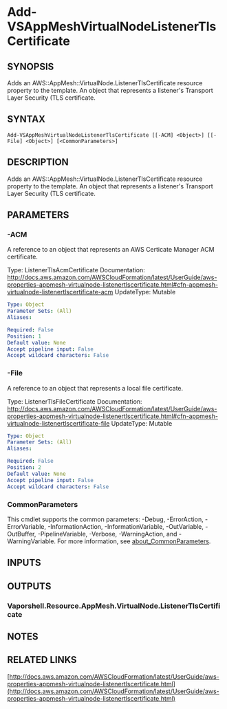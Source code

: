 # Add-VSAppMeshVirtualNodeListenerTlsCertificate

## SYNOPSIS
Adds an AWS::AppMesh::VirtualNode.ListenerTlsCertificate resource property to the template.
An object that represents a listener's Transport Layer Security (TLS certificate.

## SYNTAX

```
Add-VSAppMeshVirtualNodeListenerTlsCertificate [[-ACM] <Object>] [[-File] <Object>] [<CommonParameters>]
```

## DESCRIPTION
Adds an AWS::AppMesh::VirtualNode.ListenerTlsCertificate resource property to the template.
An object that represents a listener's Transport Layer Security (TLS certificate.

## PARAMETERS

### -ACM
A reference to an object that represents an AWS Certicate Manager ACM certificate.

Type: ListenerTlsAcmCertificate
Documentation: http://docs.aws.amazon.com/AWSCloudFormation/latest/UserGuide/aws-properties-appmesh-virtualnode-listenertlscertificate.html#cfn-appmesh-virtualnode-listenertlscertificate-acm
UpdateType: Mutable

```yaml
Type: Object
Parameter Sets: (All)
Aliases:

Required: False
Position: 1
Default value: None
Accept pipeline input: False
Accept wildcard characters: False
```

### -File
A reference to an object that represents a local file certificate.

Type: ListenerTlsFileCertificate
Documentation: http://docs.aws.amazon.com/AWSCloudFormation/latest/UserGuide/aws-properties-appmesh-virtualnode-listenertlscertificate.html#cfn-appmesh-virtualnode-listenertlscertificate-file
UpdateType: Mutable

```yaml
Type: Object
Parameter Sets: (All)
Aliases:

Required: False
Position: 2
Default value: None
Accept pipeline input: False
Accept wildcard characters: False
```

### CommonParameters
This cmdlet supports the common parameters: -Debug, -ErrorAction, -ErrorVariable, -InformationAction, -InformationVariable, -OutVariable, -OutBuffer, -PipelineVariable, -Verbose, -WarningAction, and -WarningVariable. For more information, see [about_CommonParameters](http://go.microsoft.com/fwlink/?LinkID=113216).

## INPUTS

## OUTPUTS

### Vaporshell.Resource.AppMesh.VirtualNode.ListenerTlsCertificate
## NOTES

## RELATED LINKS

[http://docs.aws.amazon.com/AWSCloudFormation/latest/UserGuide/aws-properties-appmesh-virtualnode-listenertlscertificate.html](http://docs.aws.amazon.com/AWSCloudFormation/latest/UserGuide/aws-properties-appmesh-virtualnode-listenertlscertificate.html)

